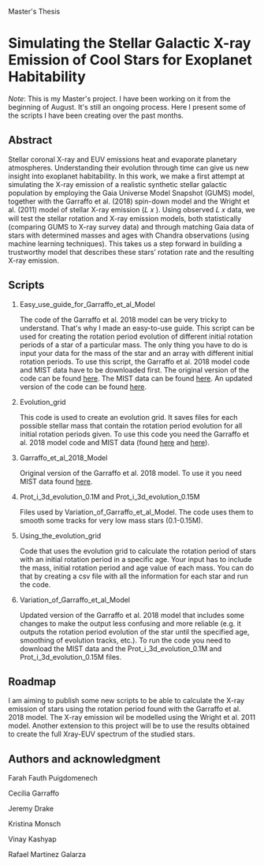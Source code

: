 Master's Thesis

# Simulating the Stellar Galactic X-ray Emission of Cool Stars for Exoplanet Habitability

*Note*: This is my Master's project. I have been working on it from the beginning of August. It's still an ongoing process. Here I present some of the scripts I have been creating over the past months.

## Abstract

Stellar coronal X-ray and EUV emissions heat and evaporate planetary atmospheres. Understanding their evolution through
time can give us new insight into exoplanet habitability. In this work, we make a first attempt at simulating the X-ray emission of
a realistic synthetic stellar galactic population by employing the Gaia Universe Model Snapshot (GUMS) model, together with
the Garraffo et al. (2018) spin-down model and the Wright et al. (2011) model of stellar X-ray emission (𝐿 𝑥 ). Using observed
𝐿 𝑥 data, we will test the stellar rotation and X-ray emission models, both statistically (comparing GUMS to X-ray survey data)
and through matching Gaia data of stars with determined masses and ages with Chandra observations (using machine learning
techniques). This takes us a step forward in building a trustworthy model that describes these stars’ rotation rate and the resulting
X-ray emission.

## Scripts

1. Easy_use_guide_for_Garraffo_et_al_Model
    
   The code of the Garraffo et al. 2018 model can be very tricky to understand. That's why I made an easy-to-use guide. This script can be used for creating the rotation period evolution of different initial rotation periods of a star of a particular mass. The only thing you have to do is input your data for the mass of the star and an array with different initial rotation periods. To use this script, the Garraffo et al. 2018 model code and MIST data have to be downloaded first. The original version of the code can be found [here](https://github.com/FarahFauth31/Year4Project/blob/main/Garraffo_et_al_2018_Model). The MIST data can be found [here](https://github.com/cgarraffo/Spin-down-model/tree/master/Mist_data). An updated version of the code can be found [here](https://github.com/FarahFauth31/Year4Project/blob/main/Variation_of_Garraffo_et_al_Model).
    
2. Evolution_grid

   This code is used to create an evolution grid. It saves files for each possible stellar mass that contain the rotation period evolution for all initial rotation periods given. To use this code you need the Garraffo et al. 2018 model code and MIST data (found [here](https://github.com/FarahFauth31/Year4Project/blob/main/Garraffo_et_al_2018_Model) and [here](https://github.com/cgarraffo/Spin-down-model/tree/master/Mist_data)).
   
3. Garraffo_et_al_2018_Model

   Original version of the Garraffo et al. 2018 model. To use it you need MIST data found [here](https://github.com/cgarraffo/Spin-down-model/tree/master/Mist_data).
   
4. Prot_i_3d_evolution_0.1M and Prot_i_3d_evolution_0.15M

   Files used by Variation_of_Garraffo_et_al_Model. The code uses them to smooth some tracks for very low mass stars (0.1-0.15M).
   
5. Using_the_evolution_grid

   Code that uses the evolution grid to calculate the rotation period of stars with an initial rotation period in a specific age. Your input has to include the mass, initial rotation period and age value of each mass. You can do that by creating a csv file with all the information for each star and run the code.
   
6. Variation_of_Garraffo_et_al_Model

   Updated version of the Garraffo et al. 2018 model that includes some changes to make the output less confusing and more reliable (e.g. it outputs the rotation period evolution of the star until the specified age, smoothing of evolution tracks, etc.). To run the code you need to download the MIST data and the Prot_i_3d_evolution_0.1M and Prot_i_3d_evolution_0.15M files.
   
## Roadmap

I am aiming to publish some new scripts to be able to calculate the X-ray emission of stars using the rotation period found with the Garraffo et al. 2018 model. The X-ray emission wil be modelled using the Wright et al. 2011 model. Another extension to this project will be to use the results obtained to create the full Xray-EUV spectrum of the studied stars.

## Authors and acknowledgment

Farah Fauth Puigdomenech

Cecilia Garraffo

Jeremy Drake

Kristina Monsch

Vinay Kashyap

Rafael Martinez Galarza



